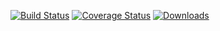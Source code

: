 [![Build Status](https://img.shields.io/travis/sabbelasichon/typo3_mjml/master.svg?style=flat-square)](https://travis-ci.org/sabbelasichon/typo3_mjml)
[![Coverage Status](https://img.shields.io/coveralls/sabbelasichon/typo3_mjml/master.svg?style=flat-square)](https://coveralls.io/github/sabbelasichon/typo3_mjml?branch=master)
[![Downloads](https://img.shields.io/packagist/dt/ssch/typo3-mjml.svg?style=flat-square)](https://packagist.org/packages/ssch/typo3-mjml)
